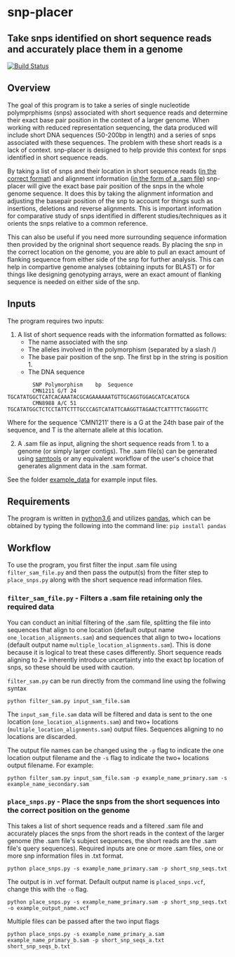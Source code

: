 # snp-placer
## Take snps identified on short sequence reads and accurately place them in a genome
[![Build Status](https://travis-ci.org/CNuge/snp-placer.svg?branch=master)](https://travis-ci.org/CNuge/snp-placer)

## Overview
The goal of this program is to take a series of single nucleotide polymprphisms (snps) associated with short sequence reads and determine their exact base pair position in the context of a larger genome. When working with reduced representation sequencing, the data produced will include short DNA sequences (50-200bp in length) and a series of snps associated with these sequences. The problem with these short reads is a lack of context. snp-placer is designed to help provide this context for snps identified in short sequence reads. 

By taking a list of snps and their location in short sequence reads ([in the correct format](https://github.com/CNuge/snp_genome_placement/tree/master/example_data/string_name_ex_snps.txt)) and alignment information ([in the form of a .sam file](https://github.com/samtools/samtools)) snp-placer will give the exact base pair position of the snps in the whole genome sequence. It does this by taking the alignment information and adjusting the basepair position of the snp to account for things such as insertions, deletions and reverse alignments. This is important information for comparative study of snps identified in different studies/techniques as it orients the snps relative to a common reference. 

This can also be useful if you need more surrounding sequence information then provided by the origninal short sequence reads. By placing the snp in the correct location on the genome, you are able to pull an exact amount of flanking sequence from either side of the snp for further analysis. This can help in compartive genome analyses (obtaining inputs for BLAST) or for things like designing genotyping arrays, were an exact amount of flanking sequence is needed on either side of the snp.

## Inputs
The program requires two inputs:

1. A list of short sequence reads with the information formatted as follows:
	* The name associated with the snp 
	* The alleles involved in the polymorphism (separated by a slash /) 
	* The base pair position of the snp. The first bp in the string is position 1.
	* The DNA sequence
```		
		SNP	Polymorphism	bp	Sequence
		CMN1211	G/T	24	TGCATATGGCTCATCACAAATACGCAGAAAAAATGTTGCAGGTGGAGCATCACATGCA
		CMN8988	A/C	51	TGCATATGGCTCTCCTATTCTTTGCCCAGTCATATTCAAGGTTAGAACTCATTTTCTAGGGTTC
```	
	
Where for the sequence 'CMN1211' there is a G at the 24th base pair of the sequence, and T is the alternate allele at this location.

2. A .sam file as input, aligning the short sequence reads from 1. to a genome (or simply larger contigs). The .sam file(s) can be generated using [samtools](https://github.com/samtools/samtools) or any equivalent workflow of the user's choice that generates alignment data in the .sam format.

See the folder [example_data](https://github.com/CNuge/snp_genome_placement/tree/master/example_data) for example input files.

## Requirements
The program is written in [python3.6](https://www.python.org/downloads/) and utilizes [pandas](https://pandas.pydata.org/), which can be obtained by typing the following into the command line: `pip install pandas`

## Workflow

To use the program, you first filter the input .sam file using `filter_sam_file.py` and then pass the output(s) from the filter step to `place_snps.py` along with the short sequence read information files.

### `filter_sam_file.py` - Filters a .sam file retaining only the required data
You can conduct an initial filtering of the .sam file, splitting the file into sequences that align to one location (default output name `one_location_alignments.sam`) and sequences that align to two+ locations (default output name `multiple_location_alignments.sam`). This is done because it is logical to treat these cases differently. Short sequence reads aligning to 2+ inherently introduce uncertainty into the exact bp location of snps, so these should be used with caution. 

`filter_sam.py` can be run directly from the command line using the follwing syntax

```		
python filter_sam.py input_sam_file.sam
```

The `input_sam_file.sam` data will be filtered and data is sent to the one location (`one_location_alignments.sam`) and two+ locations (`multiple_location_alignments.sam`) output files. Sequences aligning to no locations are discarded.

The output file names can be changed using the `-p` flag to indicate the one location output filename and the `-s` flag to indicate the  two+ locations output filename. For example:
```
python filter_sam.py input_sam_file.sam -p example_name_primary.sam -s example_name_secondary.sam
```

### `place_snps.py` - Place the snps from the short sequences into the correct position on the genome

This takes a list of short sequence reads and a filtered .sam file and accurately places the snps from the short reads in the context of the larger genome (the .sam file's subject sequences, the short reads are the .sam file's query sequences). Required inputs are one or more .sam files, one or more snp information files in .txt format.
```
python place_snps.py -s example_name_primary.sam -p short_snp_seqs.txt
```
The output is in .vcf format. Default output name is `placed_snps.vcf`, change this with the `-o` flag.
```
python place_snps.py -s example_name_primary.sam -p short_snp_seqs.txt -o example_output_name.vcf
```
Multiple files can be passed after the two input flags
```
python place_snps.py -s example_name_primary_a.sam example_name_primary_b.sam -p short_snp_seqs_a.txt short_snp_seqs_b.txt 
```
